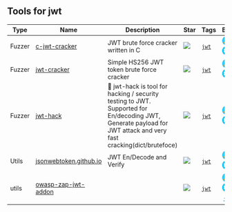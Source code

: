 
## Tools for jwt

| Type | Name | Description | Star | Tags | Badges |
| --- | --- | --- | --- | --- | --- |
|Fuzzer|[c-jwt-cracker](https://github.com/brendan-rius/c-jwt-cracker)|JWT brute force cracker written in C |![](https://img.shields.io/github/stars/brendan-rius/c-jwt-cracker?label=%20)|[`jwt`](/categorize/tags/jwt.md)|![linux](./images/linux.png)![macos](./images/apple.png)![windows](./images/windows.png)[![C](/images/c.png)](/categorize/langs/C.md)|
|Fuzzer|[jwt-cracker](https://github.com/lmammino/jwt-cracker)|Simple HS256 JWT token brute force cracker |![](https://img.shields.io/github/stars/lmammino/jwt-cracker?label=%20)|[`jwt`](/categorize/tags/jwt.md)|![linux](./images/linux.png)![macos](./images/apple.png)![windows](./images/windows.png)[![JavaScript](/images/javascript.png)](/categorize/langs/JavaScript.md)|
|Fuzzer|[jwt-hack](https://github.com/hahwul/jwt-hack)|🔩 jwt-hack is tool for hacking / security testing to JWT. Supported for En/decoding JWT, Generate payload for JWT attack and very fast cracking(dict/brutefoce)|![](https://img.shields.io/github/stars/hahwul/jwt-hack?label=%20)|[`jwt`](/categorize/tags/jwt.md)|![linux](./images/linux.png)![macos](./images/apple.png)![windows](./images/windows.png)[![Go](/images/go.png)](/categorize/langs/Go.md)|
|Utils|[jsonwebtoken.github.io](https://github.com/jsonwebtoken/jsonwebtoken.github.io)|JWT En/Decode and Verify|![](https://img.shields.io/github/stars/jsonwebtoken/jsonwebtoken.github.io?label=%20)|[`jwt`](/categorize/tags/jwt.md)|![linux](./images/linux.png)![macos](./images/apple.png)![windows](./images/windows.png)[![JavaScript](/images/javascript.png)](/categorize/langs/JavaScript.md)|
|utils|[owasp-zap-jwt-addon](https://github.com/SasanLabs/owasp-zap-jwt-addon)||![](https://img.shields.io/github/stars/SasanLabs/owasp-zap-jwt-addon?label=%20)|[`jwt`](/categorize/tags/jwt.md)|![linux](./images/linux.png)![macos](./images/apple.png)![windows](./images/windows.png)![zap](./images/zap.png)[![Java](/images/java.png)](/categorize/langs/Java.md)|

